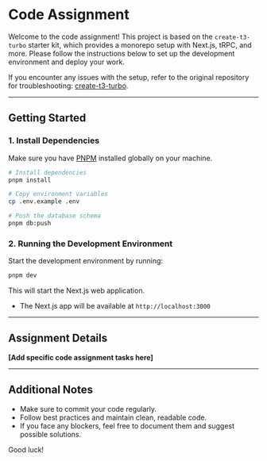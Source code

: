 # Code Assignment

Welcome to the code assignment! This project is based on the `create-t3-turbo` starter kit, which provides a monorepo setup with Next.js, tRPC, and more. Please follow the instructions below to set up the development environment and deploy your work.

If you encounter any issues with the setup, refer to the original repository for troubleshooting: [create-t3-turbo](https://github.com/t3-oss/create-t3-turbo).

---

## Getting Started

### 1. Install Dependencies

Make sure you have [PNPM](https://pnpm.io/) installed globally on your machine.

```bash
# Install dependencies
pnpm install

# Copy environment variables
cp .env.example .env

# Push the database schema
pnpm db:push
```

### 2. Running the Development Environment

Start the development environment by running:

```bash
pnpm dev
```

This will start the Next.js web application.

- The Next.js app will be available at `http://localhost:3000`

---

## Assignment Details

**[Add specific code assignment tasks here]**

---

## Additional Notes

- Make sure to commit your code regularly.
- Follow best practices and maintain clean, readable code.
- If you face any blockers, feel free to document them and suggest possible solutions.

Good luck!

